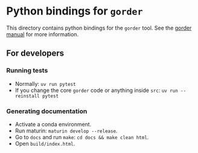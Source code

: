 # Python bindings for `gorder`

This directory contains python bindings for the `gorder` tool. See the [gorder manual](https://ladme.github.io/gorder-manual/) for more information.

## For developers

### Running tests

- Normally: `uv run pytest`
- If you change the core `gorder` code or anything inside `src`: `uv run --reinstall pytest`

### Generating documentation

- Activate a conda environment.
- Run maturin: `maturin develop --release`.
- Go to `docs` and run `make`: `cd docs && make clean html`.
- Open `build/index.html`.